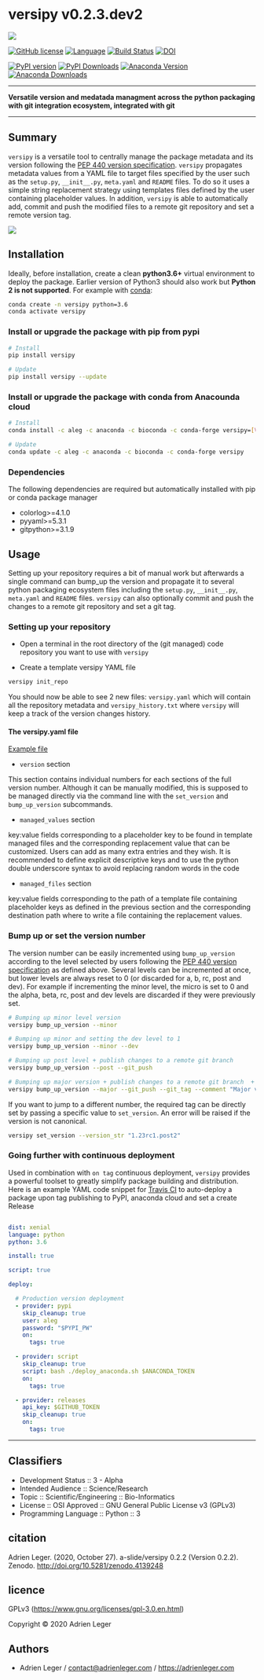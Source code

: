 # versipy v0.2.3.dev2

![](pictures/versipy.png)

[![GitHub license](https://img.shields.io/github/license/a-slide/versipy.svg)](https://github.com/a-slide/versipy/blob/master/LICENSE)
[![Language](https://img.shields.io/badge/Language-Python3.6+-yellow.svg)](https://www.python.org/)
[![Build Status](https://travis-ci.com/a-slide/versipy.svg?branch=master)](https://travis-ci.com/a-slide/versipy)
[![DOI](https://zenodo.org/badge/194113600.svg)](https://zenodo.org/badge/latestdoi/194113600)

[![PyPI version](https://badge.fury.io/py/versipy.svg)](https://badge.fury.io/py/versipy)
[![PyPI Downloads](https://pepy.tech/badge/versipy)](https://pepy.tech/project/versipy)
[![Anaconda Version](https://anaconda.org/aleg/versipy/badges/version.svg)](https://anaconda.org/aleg/versipy)
[![Anaconda Downloads](https://anaconda.org/aleg/versipy/badges/downloads.svg)](https://anaconda.org/aleg/versipy)

---

**Versatile version and medatada managment across the python packaging with git integration ecosystem, integrated with git**

---

## Summary

`versipy` is a versatile tool to centrally manage the package metadata and its version following the
[PEP 440 version specification](https://www.python.org/dev/peps/pep-0440/).
`versipy` propagates metadata values from a YAML file to target files specified by the user such as the
`setup.py`, `__init__.py`, `meta.yaml` and `README` files. To do so it uses a simple string replacement strategy
using templates files defined by the user containing placeholder values. In addition, `versipy` is able to automatically
add, commit and push the modified files to a remote git repository and set a remote version tag.

![](pictures/python_version.png)


## Installation

Ideally, before installation, create a clean **python3.6+** virtual environment to deploy the package.
Earlier version of Python3 should also work but **Python 2 is not supported**.
For example with [conda](https://conda.io/projects/conda/en/latest/user-guide/install/index.html):

```bash
conda create -n versipy python=3.6
conda activate versipy
```

### Install or upgrade the package with pip from pypi

```bash
# Install
pip install versipy

# Update
pip install versipy --update
```

### Install or upgrade the package with conda from Anacounda cloud

```bash
# Install
conda install -c aleg -c anaconda -c bioconda -c conda-forge versipy=[VERSION]

# Update
conda update -c aleg -c anaconda -c bioconda -c conda-forge versipy
```

### Dependencies

The following dependencies are required but automatically installed with pip or conda package manager

- colorlog>=4.1.0
- pyyaml>=5.3.1
- gitpython>=3.1.9

## Usage

Setting up your repository requires a bit of manual work but afterwards a single command can bump_up the version and
propagate it to several python packaging ecosystem files including the `setup.py`, `__init__.py`, `meta.yaml` and
`README` files. `versipy` can also optionally commit and push the changes to a remote git repository and set a git tag.

### Setting up your repository

* Open a terminal in the root directory of the (git managed) code repository you want to use with `versipy`

* Create a template versipy YAML file

```bash
versipy init_repo
```

You should now be able to see 2 new files: `versipy.yaml` which will contain all the repository metadata and
`versipy_history.txt` where `versipy` will keep a track of the version changes history.

#### The versipy.yaml file

[Example file](https://github.com/a-slide/versipy/blob/master/versipy.yaml)

* `version` section

This section contains individual numbers for each sections of the full version number. Although it can be manually
modified, this is supposed to be managed directly via the command line with the `set_version` and `bump_up_version`
subcommands.

* `managed_values` section

key:value fields corresponding to a placeholder key to be found in template managed files and the corresponding
replacement value that can be customized. Users can add as many extra entries and they wish. It is recommended to
define explicit descriptive keys and to use the python double underscore syntax to avoid replacing random words in the
code

* `managed_files` section

key:value fields corresponding to the path of a template file containing placeholder keys as defined in the previous
section and the corresponding destination path where to write a file containing the replacement values.   

### Bump up or set the version number

The version number can be easily incremented using `bump_up_version` according to the level selected by users following
the [PEP 440 version specification](https://www.python.org/dev/peps/pep-0440/) as defined above.
Several levels can be incremented at once, but lower levels are always reset to 0 (or discarded for a, b, rc, post and
dev). For example if incrementing the minor level, the micro is set to 0 and the alpha, beta, rc, post and dev levels
are discarded if they were previously set.

```bash
# Bumping up minor level version
versipy bump_up_version --minor

# Bumping up minor and setting the dev level to 1
versipy bump_up_version --minor --dev

# Bumping up post level + publish changes to a remote git branch
versipy bump_up_version --post --git_push

# Bumping up major version + publish changes to a remote git branch  + create a git tag and use a custom comment
versipy bump_up_version --major --git_push --git_tag --comment "Major version update"
```

If you want to jump to a different number, the required tag can be directly set by passing a specific value to
`set_version`. An error will be raised if the version is not canonical.

```bash
versipy set_version --version_str "1.23rc1.post2"
```

### Going further with continuous deployment

Used in combination with `on tag` continuous deployment, `versipy` provides a powerful toolset to greatly simplify
package building and distribution. Here is an example YAML code snippet for
[Travis CI](https://docs.travis-ci.com/user/deployment/) to auto-deploy a package upon tag publishing to PyPI, anaconda
cloud and set a create Release

```yaml

dist: xenial
language: python
python: 3.6

install: true

script: true

deploy:

  # Production version deployment
  - provider: pypi
    skip_cleanup: true
    user: aleg
    password: "$PYPI_PW"
    on:
      tags: true

  - provider: script
    skip_cleanup: true
    script: bash ./deploy_anaconda.sh $ANACONDA_TOKEN
    on:
      tags: true

  - provider: releases
    api_key: $GITHUB_TOKEN
    skip_cleanup: true
    on:
      tags: true
```

---

## Classifiers

* Development Status :: 3 - Alpha
* Intended Audience :: Science/Research
* Topic :: Scientific/Engineering :: Bio-Informatics
* License :: OSI Approved :: GNU General Public License v3 (GPLv3)
* Programming Language :: Python :: 3

## citation

Adrien Leger. (2020, October 27). a-slide/versipy 0.2.2 (Version 0.2.2). Zenodo. http://doi.org/10.5281/zenodo.4139248

## licence

GPLv3 (https://www.gnu.org/licenses/gpl-3.0.en.html)

Copyright © 2020 Adrien Leger

## Authors

* Adrien Leger / contact@adrienleger.com / https://adrienleger.com
